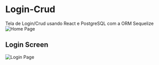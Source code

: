 # Login-Crud
Tela de Login/Crud usando React e PostgreSQL com a ORM Sequelize
<img src="https://user-images.githubusercontent.com/76913525/162576112-d761aded-0d3f-4b34-ab8d-ebf3fe3e6d7f.png" alt="Home Page"/>
<h2>Login Screen</h2>
<img src="https://user-images.githubusercontent.com/76913525/162576187-8cb7aac9-c073-4c29-bbd3-fca0a67d2c8b.png" alt="Login Page" />
